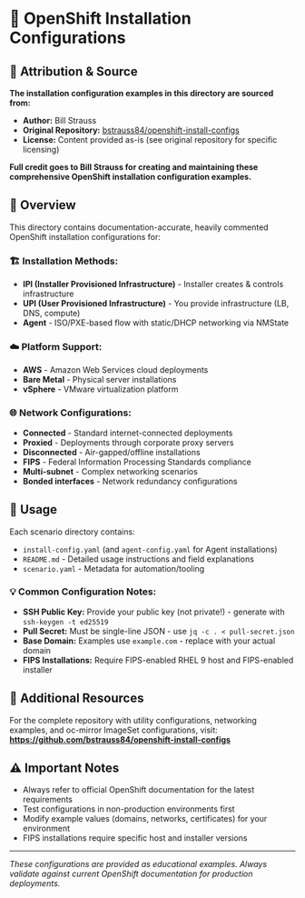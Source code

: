 # 📁 OpenShift Installation Configurations

## 🙏 **Attribution & Source**

**The installation configuration examples in this directory are sourced from:**
- **Author:** Bill Strauss
- **Original Repository:** [bstrauss84/openshift-install-configs](https://github.com/bstrauss84/openshift-install-configs)
- **License:** Content provided as-is (see original repository for specific licensing)

**Full credit goes to Bill Strauss for creating and maintaining these comprehensive OpenShift installation configuration examples.**

## 📖 **Overview**

This directory contains documentation-accurate, heavily commented OpenShift installation configurations for:

### 🏗️ **Installation Methods:**
- **IPI (Installer Provisioned Infrastructure)** - Installer creates & controls infrastructure
- **UPI (User Provisioned Infrastructure)** - You provide infrastructure (LB, DNS, compute)  
- **Agent** - ISO/PXE-based flow with static/DHCP networking via NMState

### ☁️ **Platform Support:**
- **AWS** - Amazon Web Services cloud deployments
- **Bare Metal** - Physical server installations
- **vSphere** - VMware virtualization platform

### 🌐 **Network Configurations:**
- **Connected** - Standard internet-connected deployments
- **Proxied** - Deployments through corporate proxy servers
- **Disconnected** - Air-gapped/offline installations
- **FIPS** - Federal Information Processing Standards compliance
- **Multi-subnet** - Complex networking scenarios
- **Bonded interfaces** - Network redundancy configurations

## 🚀 **Usage**

Each scenario directory contains:
- `install-config.yaml` (and `agent-config.yaml` for Agent installations)
- `README.md` - Detailed usage instructions and field explanations
- `scenario.yaml` - Metadata for automation/tooling

### 💡 **Common Configuration Notes:**
- **SSH Public Key:** Provide your public key (not private!) - generate with `ssh-keygen -t ed25519`
- **Pull Secret:** Must be single-line JSON - use `jq -c . < pull-secret.json`
- **Base Domain:** Examples use `example.com` - replace with your actual domain
- **FIPS Installations:** Require FIPS-enabled RHEL 9 host and FIPS-enabled installer

## 🔗 **Additional Resources**

For the complete repository with utility configurations, networking examples, and oc-mirror ImageSet configurations, visit:
**https://github.com/bstrauss84/openshift-install-configs**

## ⚠️ **Important Notes**

- Always refer to official OpenShift documentation for the latest requirements
- Test configurations in non-production environments first
- Modify example values (domains, networks, certificates) for your environment
- FIPS installations require specific host and installer versions

---

*These configurations are provided as educational examples. Always validate against current OpenShift documentation for production deployments.*
